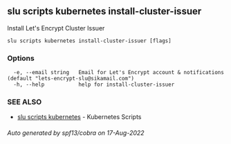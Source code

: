## slu scripts kubernetes install-cluster-issuer

Install Let's Encrypt Cluster Issuer

```
slu scripts kubernetes install-cluster-issuer [flags]
```

### Options

```
  -e, --email string   Email for Let's Encrypt account & notifications (default "lets-encrypt-slu@sikamail.com")
  -h, --help           help for install-cluster-issuer
```

### SEE ALSO

* [slu scripts kubernetes](slu_scripts_kubernetes.md)	 - Kubernetes Scripts

###### Auto generated by spf13/cobra on 17-Aug-2022
